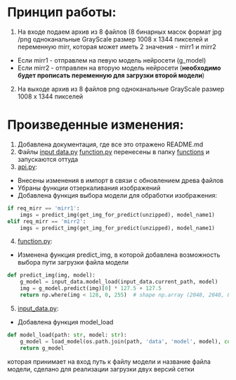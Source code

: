 # Принцип работы:

1. На входе подаем архив из 8 файлов (8 бинарных масок формат jpg /png одноканальные GrayScale размер 1008 х 1344 пикселей и переменную mirr, которая может иметь 2 значения - mirr1 и mirr2
- Если mirr1 - отправлем на певую модель нейросети (g_model)
- Если mirr2 - отправлен на вторую модель нейросети (**необходимо будет прописать переменную для загрузки второй модели**)
2. На выходе архив из 8 файлов png одноканальные GrayScale размер 1008 х 1344 пикселей

# Произведенные изменения:
1. Добавлена документация, где все это отражено README.md
1. Файлы [input data.py](./functions/input_data.py) [function.py](./functions/function.py) перенесены в папку [functions](./functions) и запускаются оттуда
3. [api.py](./api.py):
- Внесены изменения в импорт в связи с обновлением древа файлов
- Убраны функции отзеркаливания изображений
- Добавлена функция выбора модели для обработки изображения:
```python
if req_mirr == 'mirr1':
    imgs = predict_img(get_img_for_predict(unzipped), model_name1)
elif req_mirr == 'mirr2':
    imgs = predict_img(get_img_for_predict(unzipped), model_name1)
```
4. [function.py](./functions/function.py):
- Изменена функция predict_img, в которой добавлена возможность выбора пути загрузки файла модели
```python
def predict_img(img, model):
    g_model = input_data.model_load(input_data.current_path, model)
    img = g_model.predict(img)[0] * 127.5 + 127.5
    return np.where(img < 128, 0, 255)  # shape np.array (2048, 2048, 8)
```
5. [input_data.py](./functions/input_data.py):
- Добавлена функция model_load
```python
def model_load(path: str, model: str):    
    g_model = load_model(os.path.join(path, 'data', 'model', model), compile=True)
    return g_model
```
которая принимает на вход путь к файлу модели и название файла модели, сделано для реализации загрузки двух версий сетки